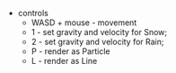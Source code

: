 - controls
  - WASD + mouse - movement
  - 1 - set gravity and velocity for Snow;
  - 2 - set gravity and velocity for Rain;
  - P - render as Particle
  - L - render as Line